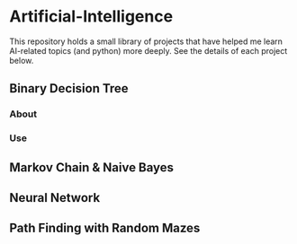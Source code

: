 # Artificial-Intelligence

This repository holds a small library of projects that have helped me learn AI-related topics (and python) more deeply. See the details of each project below. 

## Binary Decision Tree

### About

### Use

## Markov Chain & Naive Bayes

## Neural Network

## Path Finding with Random Mazes
